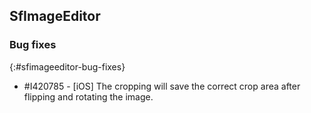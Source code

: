 ## SfImageEditor

### Bug fixes
{:#sfimageeditor-bug-fixes}

* \#I420785 - [iOS] The cropping will save the correct crop area after flipping and rotating the image.
